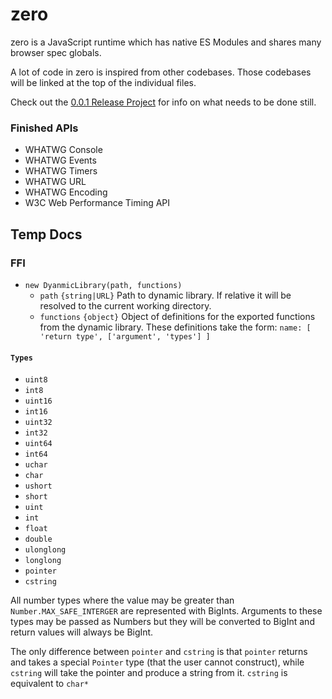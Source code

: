 # zero

zero is a JavaScript runtime which has native ES Modules and shares many
browser spec globals.

A lot of code in zero is inspired from other codebases. Those codebases will be
linked at the top of the individual files.

Check out the [0.0.1 Release Project][] for info on what needs to be done still.

### Finished APIs

- WHATWG Console
- WHATWG Events
- WHATWG Timers
- WHATWG URL
- WHATWG Encoding
- W3C Web Performance Timing API

[Web Platform Tests]: https://github.com/web-platform-tests/wpt

## Temp Docs

### FFI

- `new DyanmicLibrary(path, functions)`
  * `path` `{string|URL}` Path to dynamic library. If relative it will be resolved
    to the current working directory.
  * `functions` `{object}` Object of definitions for the exported functions
    from the dynamic library. These definitions take the form:
    `name: [ 'return type', ['argument', 'types'] ]`

#### `Types`
- `uint8`
- `int8`
- `uint16`
- `int16`
- `uint32`
- `int32`
- `uint64`
- `int64`
- `uchar`
- `char`
- `ushort`
- `short`
- `uint`
- `int`
- `float`
- `double`
- `ulonglong`
- `longlong`
- `pointer`
- `cstring`

All number types where the value may be greater than
`Number.MAX_SAFE_INTERGER` are represented with BigInts. Arguments to these
types may be passed as Numbers but they will be converted to BigInt and
return values will always be BigInt.

The only difference between `pointer` and `cstring` is that `pointer` returns
and takes a special `Pointer` type (that the user cannot construct), while
`cstring` will take the pointer and produce a string from it. `cstring` is
equivalent to `char*`

[0.0.1 Release Project]: https://github.com/devsnek/zero/projects/1?fullscreen=true
